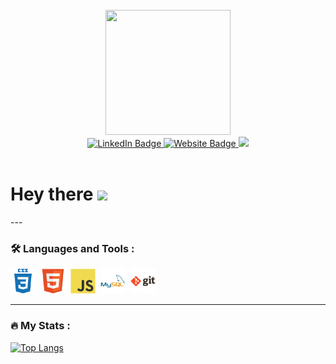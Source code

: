 <br />
<div id="header" align="center">
  <img src="https://media.giphy.com/media/bi6RQ5x3tqoSI/giphy.gif" width="200" height="200"/>
</div>
<div id="badges" align= "center">
  <a href="https://www.linkedin.com/in/djallal-me/">
    <img src="https://img.shields.io/badge/LinkedIn-blue?style=for-the-badge&logo=linkedin&logoColor=white" alt="LinkedIn Badge"/>
  </a>
  <a href="https://djallal.me/">
    <img src="https://img.shields.io/badge/Website-red?style=for-the-badge&logo=Google%20Chrome&logoColor=white" alt="Website Badge"/>
  </a>
  <a href="https://profile.intra.42.fr/users/djmekki">
    <img src="https://img.shields.io/badge/intra-black?style=for-the-badge&logo=42&logoColor=white"/>
  </a>
</div>
<div id="badges" align="center">
  <img src="https://komarev.com/ghpvc/?username=djedd1ne&style=flat-square&color=red" alt=""/>
</div>
<h1>
  Hey there
  <img src="https://media.giphy.com/media/hvRJCLFzcasrR4ia7z/giphy.gif" width="30px"/>
</h1>
---

### :hammer_and_wrench: Languages and Tools :
<div>
  <img src="https://github.com/devicons/devicon/blob/master/icons/css3/css3-plain-wordmark.svg"  title="CSS3" alt="CSS" width="40" height="40"/>&nbsp;
  <img src="https://github.com/devicons/devicon/blob/master/icons/html5/html5-original.svg" title="HTML5" alt="HTML" width="40" height="40"/>&nbsp;
  <img src="https://github.com/devicons/devicon/blob/master/icons/javascript/javascript-original.svg" title="JavaScript" alt="JavaScript" width="40" height="40"/>&nbsp;
  <img src="https://github.com/devicons/devicon/blob/master/icons/mysql/mysql-original-wordmark.svg" title="MySQL"  alt="MySQL" width="40" height="40"/>&nbsp;
  <img src="https://github.com/devicons/devicon/blob/master/icons/git/git-original-wordmark.svg" title="Git" **alt="Git" width="40" height="40"/>
</div>

---

### :fire: My Stats :
[![Top Langs](https://github-readme-stats.vercel.app/api/top-langs/?username=djedd1ne&layout=compact&theme=vision-friendly-dark)](https://github.com/anuraghazra/github-readme-stats)
<!--
**djedd1ne/djedd1ne** is a ✨ _special_ ✨ repository because its `README.md` (this file) appears on your GitHub profile.

Here are some ideas to get you started:

- 🔭 I’m currently working on ...
- 🌱 I’m currently learning ...
- 👯 I’m looking to collaborate on ...
- 🤔 I’m looking for help with ...
- 💬 Ask me about ...
- 📫 How to reach me: ...
- 😄 Pronouns: ...
- ⚡ Fun fact: ...
-->
